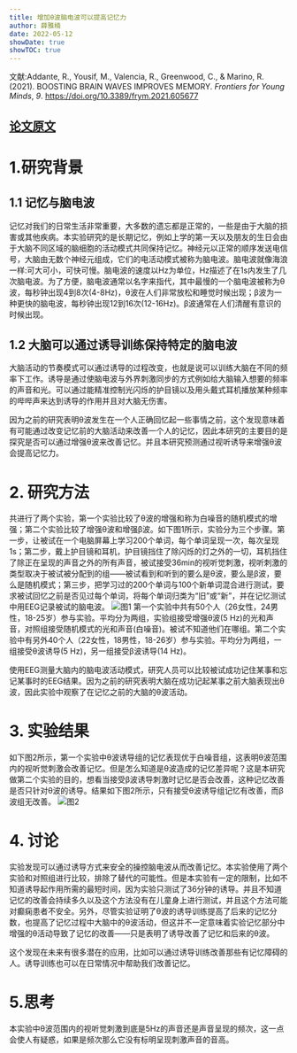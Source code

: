 ```yaml
---
title: 增加θ波脑电波可以提高记忆力
author: 薛雅楠
date: 2022-05-12
showDate: true
showTOC: true
---
```

文献:Addante, R., Yousif, M., Valencia, R., Greenwood, C., & Marino, R. (2021). BOOSTING BRAIN WAVES IMPROVES MEMORY. *Frontiers for Young Minds*, *9*.
https://doi.org/10.3389/frym.2021.605677
## [论文原文](../Source_Files/2022-05-12-XYN1.Pdf)
# 1.研究背景
## 1.1 记忆与脑电波
记忆对我们的日常生活非常重要，大多数的遗忘都是正常的，一些是由于大脑的损害或其他疾病。本实验研究的是长期记忆，例如上学的第一天以及朋友的生日会由于大脑不同区域的脑细胞的活动模式共同保持记忆。神经元以正常的顺序发送电信号，大脑由无数个神经元组成，它们的电活动模式被称为脑电波。脑电波就像海浪一样:可大可小，可快可慢。脑电波的速度以Hz为单位，Hz描述了在1s内发生了几次脑电波。为了方便，脑电波通常以名字来指代，其中最慢的一个脑电波被称为θ波，每秒钟出现4到8次(4-8Hz)，θ波在人们非常放松和睡觉时候出现；β波为一种更快的脑电波，每秒钟出现12到16次(12-16Hz)。β波通常在人们清醒有意识的时候出现。
## 1.2 大脑可以通过诱导训练保持特定的脑电波
大脑活动的节奏模式可以通过诱导的过程改变，也就是说可以训练大脑在不同的频率下工作。诱导是通过使脑电波与外界刺激同步的方式例如给大脑输入想要的频率的声音和光。可以通过能精准控制光闪烁的护目镜以及用头戴式耳机播放某种频率的哔哔声来达到诱导的作用并且对大脑无伤害。

因为之前的研究表明θ波发生在一个人正确回忆起一些事情之前，这个发现意味着有可能通过改变记忆前的大脑活动来改善一个人的记忆，因此本研究的主要目的是探究是否可以通过增强θ波来改善记忆。并且本研究预测通过视听诱导来增强θ波会提高记忆力。
# 2. 研究方法
共进行了两个实验，第一个实验比较了θ波的增强和称为白噪音的随机模式的增强；第二个实验比较了增强θ波和增强β波。如下图1所示，实验分为三个步骤。第一步，让被试在一个电脑屏幕上学习200个单词，每个单词呈现一次，每次呈现1s；第二步，戴上护目镜和耳机，护目镜挡住了除闪烁的灯之外的一切，耳机挡住了除正在呈现的声音之外的所有声音，被试接受36min的视听觉刺激，视听刺激的类型取决于被试被分配到的组——被试看到和听到的要么是θ波，要么是β波，要么是随机模式；第三步，把学习过的200个单词与100个新单词混合进行测试，要求被试回忆之前是否见过每个单词，将每个单词归类为“旧”或“新”，并在记忆测试中用EEG记录被试的脑电波。
![图1](../Supporting_Information/2022-05-12-XYN1-Fig-1.png)
第一个实验中共有50个人（26女性，24男性，18-25岁）参与实验。平均分为两组，实验组接受增强θ波(5 Hz)的光和声音，对照组接受随机模式的光和声音(白噪音)。被试不知道他们在哪组。第二个实验中有另外40个人（22女性，18男性，18-26岁）参与实验。平均分为两组，一组接受θ波诱导(5 Hz)，另一组接受β波诱导(14 Hz)。

使用EEG测量大脑内的脑电波活动模式，研究人员可以比较被试成功记住某事和忘记某事时的EEG结果。因为之前的研究表明大脑在成功记起某事之前大脑表现出θ波，因此实验中观察了在记忆之前的大脑的θ波活动。
# 3. 实验结果
如下图2所示，第一个实验中θ波诱导组的记忆表现优于白噪音组，这表明θ波范围内的视听觉刺激会改善记忆。但是怎么知道是θ波造成的记忆差异呢？这是本研究做第二个实验的目的，想看当接受β波诱导刺激时记忆是否会改善，这种记忆改善是否只针对θ波的诱导。结果如下图2所示，只有接受θ波诱导组记忆有改善，而β波组无改善。
![图2](../Supporting_Information/2022-05-12-XYN1-Fig-2.png)
# 4. 讨论
实验发现可以通过诱导方式来安全的操控脑电波从而改善记忆。本实验使用了两个实验和对照组进行比较，排除了替代的可能性。但是本实验有一定的限制，比如不知道诱导起作用所需的最短时间，因为实验只测试了36分钟的诱导。并且不知道记忆的改善会持续多久以及这个方法没有在儿童身上进行测试，并且这个方法可能对癫痫患者不安全。另外，尽管实验证明了θ波的诱导训练提高了后来的记忆分数，也提高了记忆过程中大脑中的θ波活动，但这并不一定意味着实验记忆部分中增强的θ活动导致了记忆的改善——只是表明了诱导改善了记忆和后来的θ波。

这个发现在未来有很多潜在的应用，比如可以通过诱导训练改善那些有记忆障碍的人。诱导训练也可以在日常情况中帮助我们改善记忆。
# 5.思考
本实验中θ波范围内的视听觉刺激到底是5Hz的声音还是声音呈现的频次，这一点会使人有疑惑，如果是频次那么它没有标明呈现刺激声音的音高。


